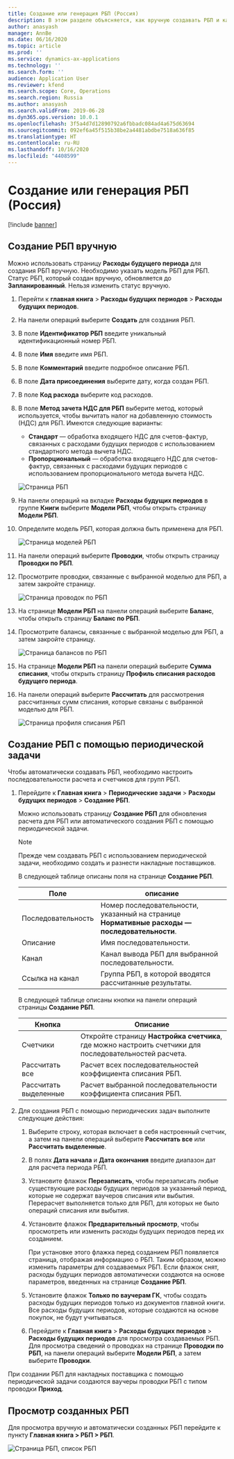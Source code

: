 ```yaml
---
title: Создание или генерация РБП (Россия)
description: В этом разделе объясняется, как вручную создавать РБП и как их генерировать с помощью периодической задачи.
author: anasyash
manager: AnnBe
ms.date: 06/16/2020
ms.topic: article
ms.prod: ''
ms.service: dynamics-ax-applications
ms.technology: ''
ms.search.form: ''
audience: Application User
ms.reviewer: kfend
ms.search.scope: Core, Operations
ms.search.region: Russia
ms.author: anasyash
ms.search.validFrom: 2019-06-28
ms.dyn365.ops.version: 10.0.1
ms.openlocfilehash: 3f5a4d7d12890792a6fbbadc084ad4a675d63694
ms.sourcegitcommit: 092ef6a45f515b38be2a4481abdbe7518a636f85
ms.translationtype: HT
ms.contentlocale: ru-RU
ms.lasthandoff: 10/16/2020
ms.locfileid: "4408599"
---
```

# <a name="create-or-generate-deferrals-russia"></a>Создание или генерация РБП (Россия)

[!include [banner](../includes/banner.md)]

## <a name="manually-create-deferrals"></a>Создание РБП вручную

Можно использовать страницу **Расходы будущего периода** для создания РБП вручную. Необходимо указать модель РБП для РБП. Статус РБП, который создан вручную, обновляется до **Запланированный**. Нельзя изменить статус вручную.

1. Перейти к **главная книга** \> **Расходы будущих периодов** \> **Расходы будущих периодов**.
2. На панели операций выберите **Создать** для создания РБП.
3. В поле **Идентификатор РБП** введите уникальный идентификационный номер РБП.
4. В поле **Имя** введите имя РБП.
5. В поле **Комментарий** введите подробное описание РБП.
6. В поле **Дата присоединения** выберите дату, когда создан РБП.
7. В поле **Код расхода** выберите код расходов.
8. В поле **Метод зачета НДС для РБП** выберите метод, который используется, чтобы вычитать налог на добавленную стоимость (НДС) для РБП. Имеются следующие варианты:

    - **Стандарт** — обработка входящего НДС для счетов-фактур, связанных с расходами будущих периодов с использованием стандартного метода вычета НДС.
    - **Пропорциональный** — обработка входящего НДС для счетов-фактур, связанных с расходами будущих периодов с использованием пропорционального метода вычета НДС.

    ![Страница РБП](media/rus-create-generate-deferrals-01.png)

9. На панели операций на вкладке **Расходы будущих периодов** в группе **Книги** выберите **Модели РБП**, чтобы открыть страницу **Модели РБП**.
10. Определите модель РБП, которая должна быть применена для РБП.

    ![Страница моделей РБП](media/rus-create-generate-deferrals-02.png)

11. На панели операций выберите **Проводки**, чтобы открыть страницу **Проводки по РБП**.
12. Просмотрите проводки, связанные с выбранной моделью для РБП, а затем закройте страницу.

    ![Страница проводок по РБП](media/rus-create-generate-deferrals-03.png)

13. На странице **Модели РБП** на панели операций выберите **Баланс**, чтобы открыть страницу **Баланс по РБП**.
14. Просмотрите балансы, связанные с выбранной моделью для РБП, а затем закройте страницу.

    ![Страница балансов по РБП](media/rus-create-generate-deferrals-04.png)

15. На странице **Модели РБП** на панели операций выберите **Сумма списания**, чтобы открыть страницу **Профиль списания расходов будущего периода**.
16. На панели операций выберите **Рассчитать** для рассмотрения рассчитанных сумм списания, которые связаны с выбранной моделью для РБП.

    ![Страница профиля списания РБП](media/rus-create-generate-deferrals-05.png)

## <a name="generate-deferrals-by-using-a-periodic-task"></a>Создание РБП с помощью периодической задачи

Чтобы автоматически создавать РБП, необходимо настроить последовательности расчета и счетчиков для групп РБП.

1. Перейдите к **Главная книга** \> **Периодические задачи** \> **Расходы будущих периодов** \> **Создание РБП**.

    Можно использовать страницу **Создание РБП** для обновления расчета для РБП или автоматического создания РБП с помощью периодической задачи.

    > [!NOTE]
    > Прежде чем создавать РБП с использованием периодической задачи, необходимо создать и разнести накладные поставщиков.

    В следующей таблице описаны поля на странице **Создание РБП**.

    | Поле             | описание                                                                       |
    |-------------------|-----------------------------------------------------------------------------------|
    | Последовательность          | Номер последовательности, указанный на странице **Нормативные расходы — последовательности**. |
    | Описание       | Имя последовательности.                                                                |
    | Канал           | Канал вывода РБП для выбранной последовательности.                            |
    | Ссылка на канал | Группа РБП, в которой вводятся рассчитанные результаты.                     |

    В следующей таблице описаны кнопки на панели операций страницы **Создание РБП**.

    | Кнопка           | Описание                                                                               |
    |------------------|-------------------------------------------------------------------------------------------|
    | Счетчики         | Откройте страницу **Настройка счетчика**, где можно настроить счетчики для последовательностей расчета. |
    | Рассчитать все    | Расчет всех последовательностей коэффициента списания РБП.                                   |
    | Рассчитать выделенные | Расчет выбранной последовательности коэффициента списания РБП.                               |

2. Для создания РБП с помощью периодических задач выполните следующие действия:

    1. Выберите строку, которая включает в себя настроенный счетчик, а затем на панели операций выберите **Рассчитать все** или **Рассчитать выделенные**.
    2. В полях **Дата начала** и **Дата окончания** введите диапазон дат для расчета периода РБП.
    3. Установите флажок **Перезаписать**, чтобы перезаписать любые существующие расходы будущих периодов за указанный период, которые не содержат ваучеров списания или выбытия. Перерасчет выполняется только для РБП, для которых не было операций списания или выбытия.
    4. Установите флажок **Предварительный просмотр**, чтобы просмотреть или изменить расходы будущих периодов перед их созданием.

        При установке этого флажка перед созданием РБП появляется страница, отображая информацию о РБП. Таким образом, можно изменить параметры для создаваемых РБП. Если флажок снят, расходы будущих периодов автоматически создаются на основе параметров, введенных на странице **Создание РБП**.

    5. Установите флажок **Только по ваучерам ГК**, чтобы создать расходы будущих периодов только из документов главной книги. Все расходы будущих периодов, которые создаются на основе покупок, не будут учитываться.
    6. Перейдите к **Главная книга** \> **Расходы будущих периодов** \> **Расходы будущих периодов** для просмотра создаваемых РБП. Для просмотра сведений о проводках на странице **Проводки по РБП**, на панели операций выберите **Модели РБП**, а затем выберите **Проводки**.

При создании РБП для накладных поставщика с помощью периодической задачи создаются ваучеры проводки РБП с типом проводки **Приход**.

## <a name="view-created-deferrals"></a>Просмотр созданных РБП

Для просмотра вручную и автоматически созданных РБП перейдите к пункту **Главная книга > РБП > РБП**.

![Страница РБП, список РБП](media/6_Deferrals.png)
